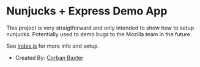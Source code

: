 # Nunjucks + Express Demo App

This project is very straigtforward and only intended to show how to setup nunjucks. Potentially used to demo bugs to the Mozilla team in the future.

See [index.js](index.js) for more info and setup.

- Created By: [Corban Baxter](https://github.com/corbanb)
